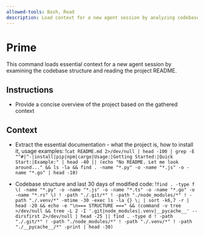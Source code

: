```yaml
---
allowed-tools: Bash, Read
description: Load context for a new agent session by analyzing codebase structure and README
---
```


# Prime

This command loads essential context for a new agent session by examining the codebase structure and reading the project README.

## Instructions

- Provide a concise overview of the project based on the gathered context

## Context

- Extract the essential documentation - what the project is, how to install it, usage examples: !`cat README.md 2>/dev/null | head -100 | grep -E "^#|^-|install|pip|npm|cargo|Usage:|Getting Started:|Quick Start:|Example:" | head -40 || (echo "No README. Let me look around..." && ls -la && find . -name "*.py" -o -name "*.js" -o -name "*.go" | head -10)`

- Codebase structure and last 30 days of modified code: !`find . -type f \( -name "*.py" -o -name "*.js" -o -name "*.ts" -o -name "*.go" -o -name "*.rs" \) ! -path "./.git/*" ! -path "./node_modules/*" ! -path "./.venv/*" -mtime -30 -exec ls -la {} \; | sort -k6,7 -r | head -20 && echo -e "\n=== STRUCTURE ===" && (command -v tree >/dev/null && tree -L 2 -I '.git|node_modules|.venv|__pycache__' --dirsfirst 2>/dev/null | head -25 || find . -type d ! -path "./.git/*" ! -path "./node_modules/*" ! -path "./.venv/*" ! -path "./__pycache__/*" -print | head -30)`
